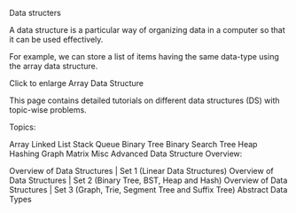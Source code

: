 Data structers 

A data structure is a particular way of organizing data in a computer so that it can be used effectively.

For example, we can store a list of items having the same data-type using the array data structure.

Click to enlarge
Array Data Structure

This page contains detailed tutorials on different data structures (DS) with topic-wise problems.

Topics:

Array
Linked List
Stack
Queue
Binary Tree
Binary Search Tree
Heap
Hashing
Graph
Matrix
Misc
Advanced Data Structure
Overview:

Overview of Data Structures | Set 1 (Linear Data Structures)
Overview of Data Structures | Set 2 (Binary Tree, BST, Heap and Hash)
Overview of Data Structures | Set 3 (Graph, Trie, Segment Tree and Suffix Tree)
Abstract Data Types
